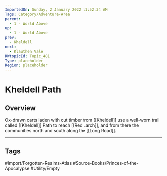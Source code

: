 ```yaml
---
ImportedOn: Sunday, 2 January 2022 11:52:34 AM
Tags: Category/Adventure-Area
parent:
  - 1 - World Above
up:
  - 1 - World Above
prev:
  - Kheldell
next:
  - Klauthen Vale
RWtopicId: Topic_481
Type: placeholder
Region: placeholder
---
```

# Kheldell Path
## Overview
Ox-drawn carts laden with cut timber from [[Kheldell]] use a well-worn trail called [[Kheldell]] Path to reach [[Red Larch]], and from there the communities north and south along the [[Long Road]].


---
## Tags
#Import/Forgotten-Realms-Atlas #Source-Books/Princes-of-the-Apocalypse #Utility/Empty

